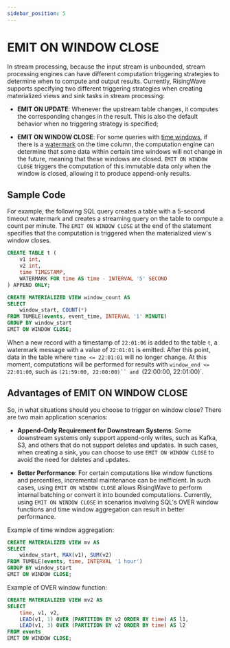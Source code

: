 ```yaml
---
sidebar_position: 5
---
```


# EMIT ON WINDOW CLOSE


In stream processing, because the input stream is unbounded, stream processing engines can have different computation triggering strategies to determine when to compute and output results. Currently, RisingWave supports specifying two different triggering strategies when creating materialized views and sink tasks in stream processing:

* **EMIT ON UPDATE**: Whenever the upstream table changes, it computes the corresponding changes in the result. This is also the default behavior when no triggering strategy is specified;

* **EMIT ON WINDOW CLOSE**: For some queries with [time windows](./window.md), if there is a [watermark](./watermark.md) on the time column, the computation engine can determine that some data within certain time windows will not change in the future, meaning that these windows are closed. `EMIT ON WINDOW CLOSE` triggers the computation of this immutable data only when the window is closed, allowing it to produce append-only results.


## Sample Code

For example, the following SQL query creates a table with a 5-second timeout watermark and creates a streaming query on the table to compute a count per minute. The `EMIT ON WINDOW CLOSE` at the end of the statement specifies that the computation is triggered when the materialized view's window closes.

```sql
CREATE TABLE t (
    v1 int,
    v2 int,
    time TIMESTAMP,
    WATERMARK FOR time AS time - INTERVAL '5' SECOND
) APPEND ONLY;

CREATE MATERIALIZED VIEW window_count AS
SELECT 
    window_start, COUNT(*)
FROM TUMBLE(events, event_time, INTERVAL '1' MINUTE)
GROUP BY window_start
EMIT ON WINDOW CLOSE;
```

When a new record with a timestamp of `22:01:06` is added to the table `t`, a watermark message with a value of `22:01:01` is emitted. After this point, data in the table where `time <= 22:01:01` will no longer change. At this moment, computations will be performed for results with `window_end <= 22:01:00`, such as `(21:59:00, 22:00:00)`` and `(22:00:00, 22:01:00)`.

## Advantages of EMIT ON WINDOW CLOSE

So, in what situations should you choose to trigger on window close? There are two main application scenarios:

* **Append-Only Requirement for Downstream Systems**: Some downstream systems only support append-only writes, such as Kafka, S3, and others that do not support deletes and updates. In such cases, when creating a sink, you can choose to use `EMIT ON WINDOW CLOSE` to avoid the need for deletes and updates.

* **Better Performance**: For certain computations like window functions and percentiles, incremental maintenance can be inefficient. In such cases, using `EMIT ON WINDOW CLOSE` allows RisingWave to perform internal batching or convert it into bounded computations. Currently, using `EMIT ON WINDOW CLOSE` in scenarios involving SQL's OVER window functions and time window aggregation can result in better performance.

Example of time window aggregation:

```sql
CREATE MATERIALIZED VIEW mv AS
SELECT
    window_start, MAX(v1), SUM(v2)
FROM TUMBLE(events, time, INTERVAL '1 hour')
GROUP BY window_start
EMIT ON WINDOW CLOSE;
```
Example of OVER window function:

```sql
CREATE MATERIALIZED VIEW mv2 AS
SELECT
    time, v1, v2,
    LEAD(v1, 1) OVER (PARTITION BY v2 ORDER BY time) AS l1,
    LEAD(v1, 3) OVER (PARTITION BY v2 ORDER BY time) AS l2
FROM events
EMIT ON WINDOW CLOSE;
```